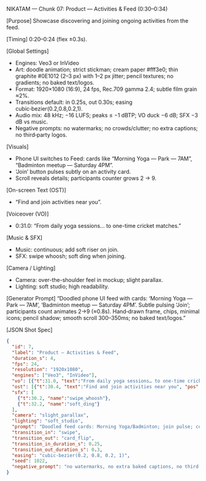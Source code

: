 NIKATAM — Chunk 07: Product — Activities & Feed (0:30–0:34)

[Purpose]
Showcase discovering and joining ongoing activities from the feed.

[Timing]
0:20–0:24 (flex ±0.3s).

[Global Settings]
- Engines: Veo3 or InVideo
- Art: doodle animation; strict stickman; cream paper #fff3e0; thin graphite #0E1012 (2–3 px) with 1–2 px jitter; pencil textures; no gradients; no baked text/logos.
- Format: 1920×1080 (16:9), 24 fps, Rec.709 gamma 2.4; subtle film grain ≈2%.
- Transitions default: in 0.25s, out 0.30s; easing cubic‑bezier(0.2,0.8,0.2,1).
- Audio mix: 48 kHz; −16 LUFS; peaks ≤ −1 dBTP; VO duck −6 dB; SFX −3 dB vs music.
- Negative prompts: no watermarks; no crowds/clutter; no extra captions; no third‑party logos.

 
[Visuals]
- Phone UI switches to Feed: cards like “Morning Yoga — Park — 7AM”, “Badminton meetup — Saturday 4PM”.
- ‘Join’ button pulses subtly on an activity card.
- Scroll reveals details; participants counter grows 2 → 9.

[On-screen Text (OST)]
- “Find and join activities near you”.

[Voiceover (VO)]
- 0:31.0: “From daily yoga sessions… to one-time cricket matches.”

[Music & SFX]
- Music: continuous; add soft riser on join.
- SFX: swipe whoosh; soft ding when joining.

[Camera / Lighting]
- Camera: over-the-shoulder feel in mockup; slight parallax.
- Lighting: soft studio; high readability.



[Generator Prompt]
“Doodled phone UI feed with cards: ‘Morning Yoga — Park — 7AM’, ‘Badminton meetup — Saturday 4PM’. Subtle pulsing ‘Join’; participants count animates 2→9 (≈0.8s). Hand‑drawn frame, chips, minimal icons; pencil shadow; smooth scroll 300–350ms; no baked text/logos.”

[JSON Shot Spec]
```json
{
  "id": 7,
  "label": "Product — Activities & Feed",
  "duration_s": 4,
  "fps": 24,
  "resolution": "1920x1080",
  "engines": ["Veo3", "InVideo"],
  "vo": [{"t":31.0, "text":"From daily yoga sessions… to one-time cricket matches."}],
  "ost": [{"t":30.4, "text":"Find and join activities near you", "pos":"ll"}],
  "sfx": [
    {"t":30.2, "name":"swipe_whoosh"},
    {"t":32.2, "name":"soft_ding"}
  ],
  "camera": "slight_parallax",
  "lighting": "soft_studio",
  "prompt": "Doodled feed cards: Morning Yoga/Badminton; join pulse; counter 2->9 in 0.8s; smooth scroll; no baked text.",
  "transition_in": "swipe",
  "transition_out": "card_flip",
  "transition_in_duration_s": 0.25,
  "transition_out_duration_s": 0.3,
  "easing": "cubic-bezier(0.2, 0.8, 0.2, 1)",
  "seed": 1022,
  "negative_prompt": "no watermarks, no extra baked captions, no third-party logos"
}
```


